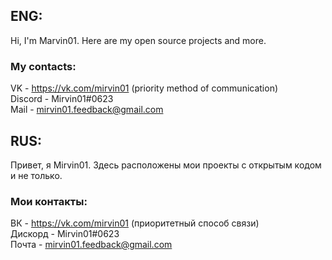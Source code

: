 ## ENG:<br/>
Hi, I'm Marvin01. Here are my open source projects and more.

### My contacts:<br/>
VK - https://vk.com/mirvin01 (priority method of communication)<br/>
Discord - Mirvin01#0623<br/>
Mail - mirvin01.feedback@gmail.com<br/>


## RUS:<br/>
Привет, я Mirvin01. Здесь расположены мои проекты с открытым кодом и не только. 

### Мои контакты:<br/>
ВК - https://vk.com/mirvin01 (приоритетный способ связи)<br/>
Дискорд - Mirvin01#0623<br/>
Почта - mirvin01.feedback@gmail.com
